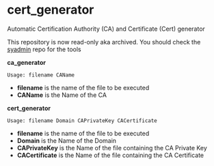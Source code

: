 # cert_generator
Automatic Certification Authority (CA) and Certificate (Cert) generator

This repository is now read-only aka archived. You should check the [syadmin](https://github.com/UnwishingMoon/sysadmin) repo for the tools

**ca_generator**
```
Usage: filename CAName
```
- **filename** is the name of the file to be executed
- **CAName** is the Name of the CA

**cert_generator**
```
Usage: filename Domain CAPrivateKey CACertificate
```
- **filename** is the name of the file to be executed
- **Domain** is the Name of the Domain
- **CAPrivateKey** is the Name of the file containing the CA Private Key
- **CACertificate** is the Name of the file containing the CA Certificate
